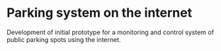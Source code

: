 # Parking system on the internet

Development of initial prototype for a monitoring and control system of public parking spots using the internet.
